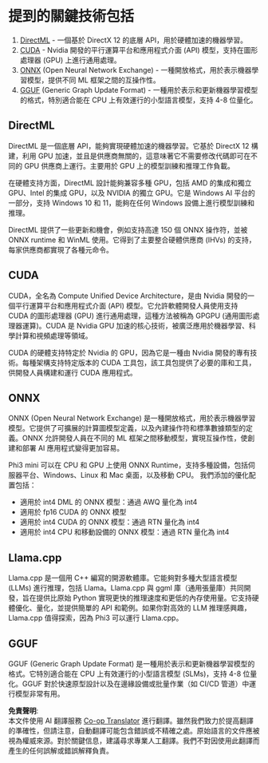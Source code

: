 <!--
CO_OP_TRANSLATOR_METADATA:
{
  "original_hash": "583e1ebd3884b47b43c883072eb8fa03",
  "translation_date": "2025-04-04T05:44:48+00:00",
  "source_file": "md\\01.Introduction\\01\\01.Understandingtech.md",
  "language_code": "tw"
}
-->
# 提到的關鍵技術包括

1. [DirectML](https://learn.microsoft.com/windows/ai/directml/dml?WT.mc_id=aiml-138114-kinfeylo) - 一個基於 DirectX 12 的底層 API，用於硬體加速的機器學習。
2. [CUDA](https://blogs.nvidia.com/blog/what-is-cuda-2/) - Nvidia 開發的平行運算平台和應用程式介面 (API) 模型，支持在圖形處理器 (GPU) 上進行通用處理。
3. [ONNX](https://onnx.ai/) (Open Neural Network Exchange) - 一種開放格式，用於表示機器學習模型，提供不同 ML 框架之間的互操作性。
4. [GGUF](https://github.com/ggerganov/ggml/blob/master/docs/gguf.md) (Generic Graph Update Format) - 一種用於表示和更新機器學習模型的格式，特別適合能在 CPU 上有效運行的小型語言模型，支持 4-8 位量化。

## DirectML

DirectML 是一個底層 API，能夠實現硬體加速的機器學習。它基於 DirectX 12 構建，利用 GPU 加速，並且是供應商無關的，這意味著它不需要修改代碼即可在不同的 GPU 供應商上運行。主要用於 GPU 上的模型訓練和推理工作負載。

在硬體支持方面，DirectML 設計能夠兼容多種 GPU，包括 AMD 的集成和獨立 GPU、Intel 的集成 GPU，以及 NVIDIA 的獨立 GPU。它是 Windows AI 平台的一部分，支持 Windows 10 和 11，能夠在任何 Windows 設備上進行模型訓練和推理。

DirectML 提供了一些更新和機會，例如支持高達 150 個 ONNX 操作符，並被 ONNX runtime 和 WinML 使用。它得到了主要整合硬體供應商 (IHVs) 的支持，每家供應商都實現了各種元命令。

## CUDA

CUDA，全名為 Compute Unified Device Architecture，是由 Nvidia 開發的一個平行運算平台和應用程式介面 (API) 模型。它允許軟體開發人員使用支持 CUDA 的圖形處理器 (GPU) 進行通用處理，這種方法被稱為 GPGPU (通用圖形處理器運算)。CUDA 是 Nvidia GPU 加速的核心技術，被廣泛應用於機器學習、科學計算和視頻處理等領域。

CUDA 的硬體支持特定於 Nvidia 的 GPU，因為它是一種由 Nvidia 開發的專有技術。每種架構支持特定版本的 CUDA 工具包，該工具包提供了必要的庫和工具，供開發人員構建和運行 CUDA 應用程式。

## ONNX

ONNX (Open Neural Network Exchange) 是一種開放格式，用於表示機器學習模型。它提供了可擴展的計算圖模型定義，以及內建操作符和標準數據類型的定義。ONNX 允許開發人員在不同的 ML 框架之間移動模型，實現互操作性，使創建和部署 AI 應用程式變得更加容易。

Phi3 mini 可以在 CPU 和 GPU 上使用 ONNX Runtime，支持多種設備，包括伺服器平台、Windows、Linux 和 Mac 桌面，以及移動 CPU。
我們添加的優化配置包括：

- 適用於 int4 DML 的 ONNX 模型：通過 AWQ 量化為 int4
- 適用於 fp16 CUDA 的 ONNX 模型
- 適用於 int4 CUDA 的 ONNX 模型：通過 RTN 量化為 int4
- 適用於 int4 CPU 和移動設備的 ONNX 模型：通過 RTN 量化為 int4

## Llama.cpp

Llama.cpp 是一個用 C++ 編寫的開源軟體庫。它能夠對多種大型語言模型 (LLMs) 進行推理，包括 Llama。Llama.cpp 與 ggml 庫（通用張量庫）共同開發，旨在提供比原始 Python 實現更快的推理速度和更低的內存使用量。它支持硬體優化、量化，並提供簡單的 API 和範例。如果你對高效的 LLM 推理感興趣，Llama.cpp 值得探索，因為 Phi3 可以運行 Llama.cpp。

## GGUF

GGUF (Generic Graph Update Format) 是一種用於表示和更新機器學習模型的格式。它特別適合能在 CPU 上有效運行的小型語言模型 (SLMs)，支持 4-8 位量化。GGUF 對於快速原型設計以及在邊緣設備或批量作業（如 CI/CD 管道）中運行模型非常有用。

**免責聲明**:  
本文件使用 AI 翻譯服務 [Co-op Translator](https://github.com/Azure/co-op-translator) 進行翻譯。雖然我們致力於提高翻譯的準確性，但請注意，自動翻譯可能包含錯誤或不精確之處。原始語言的文件應被視為權威來源。對於關鍵信息，建議尋求專業人工翻譯。我們不對因使用此翻譯而產生的任何誤解或錯誤解釋負責。